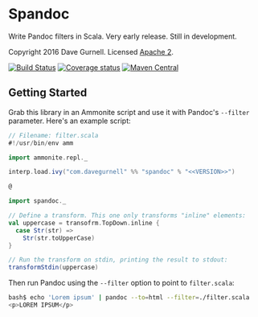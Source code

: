 # Spandoc

Write Pandoc filters in Scala. Very early release. Still in development.

Copyright 2016 Dave Gurnell. Licensed [Apache 2][license].

[![Build Status](https://travis-ci.org/davegurnell/spandoc.svg?branch=develop)](https://travis-ci.org/davegurnell/spandoc)
[![Coverage status](https://img.shields.io/codecov/c/github/davegurnell/spandoc/develop.svg)](https://codecov.io/github/davegurnell/spandoc)
[![Maven Central](https://maven-badges.herokuapp.com/maven-central/com.davegurnell/spandoc_2.13/badge.svg)](https://maven-badges.herokuapp.com/maven-central/com.davegurnell/spandoc_2.13)

## Getting Started

Grab this library in an Ammonite script and use it with Pandoc's `--filter` parameter.
Here's an example script:

~~~ scala
// Filename: filter.scala
#!/usr/bin/env amm

import ammonite.repl._

interp.load.ivy("com.davegurnell" %% "spandoc" % "<<VERSION>>")

@

import spandoc._

// Define a transform. This one only transforms "inline" elements:
val uppercase = transofrm.TopDown.inline {
  case Str(str) =>
    Str(str.toUpperCase)
}

// Run the transform on stdin, printing the result to stdout:
transformStdin(uppercase)
~~~

Then run Pandoc using the `--filter` option to point to `filter.scala`:

~~~ bash
bash$ echo 'Lorem ipsum' | pandoc --to=html --filter=./filter.scala
<p>LOREM IPSUM</p>
~~~

[license]: http://www.apache.org/licenses/LICENSE-2.0
